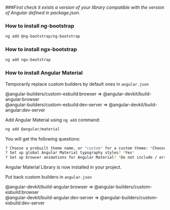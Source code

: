 ###*First check it exists a version of your library compatible with the version of Angular defined in package.json.*

### How to install ng-bootstrap

``` bash
ng add @ng-bootstrap/ng-bootstrap
```

### How to install ngx-bootstrap

``` bash
ng add ngx-bootstrap
```

### How to install Angular Material

Temporarily replace custom builders by default ones in `angular.json`

@angular-builders/custom-esbuild:browser => @angular-devkit/build-angular:browser \
@angular-builders/custom-esbuild:dev-server => @angular-devkit/build-angular:dev-server

Add Angular Material using `ng add` command:

``` bash
ng add @angular/material
```
You will get the following questions:

``` bash
? Choose a prebuilt theme name, or "custom" for a custom theme: *Choose any theme you like here*
? Set up global Angular Material typography styles? *Yes* 
? Set up browser animations for Angular Material? *Do not include / error if you choose Include*
```
Angular Material Library is now installed in your project.

Put back custom builders in `angular.json`

@angular-devkit/build-angular:browser => @angular-builders/custom-esbuild:browser \
@angular-devkit/build-angular:dev-server => @angular-builders/custom-esbuild:dev-server

